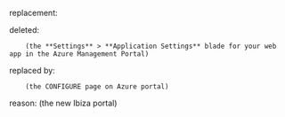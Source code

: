 replacement:

deleted:

		(the **Settings** > **Application Settings** blade for your web app in the Azure Management Portal)

replaced by:

		(the CONFIGURE page on Azure portal)

reason: (the new Ibiza portal)

